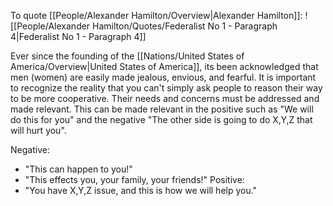 To quote [[People/Alexander Hamilton/Overview|Alexander Hamilton]]:
![[People/Alexander Hamilton/Quotes/Federalist No 1 - Paragraph 4|Federalist No 1 - Paragraph 4]]

Ever since the founding of the [[Nations/United States of America/Overview|United States of America]], its been acknowledged that men (women) are easily made jealous, envious, and fearful. It is important to recognize the reality that you can't simply ask people to reason their way to be more cooperative. Their needs and concerns must be addressed and made relevant. This can be made relevant in the positive such as "We will do this for you" and the negative "The other side is going to do X,Y,Z that will hurt you".

Negative:
- "This can happen to you!"
- "This effects you, your family, your friends!"
Positive:
- "You have X,Y,Z issue, and this is how we will help you."